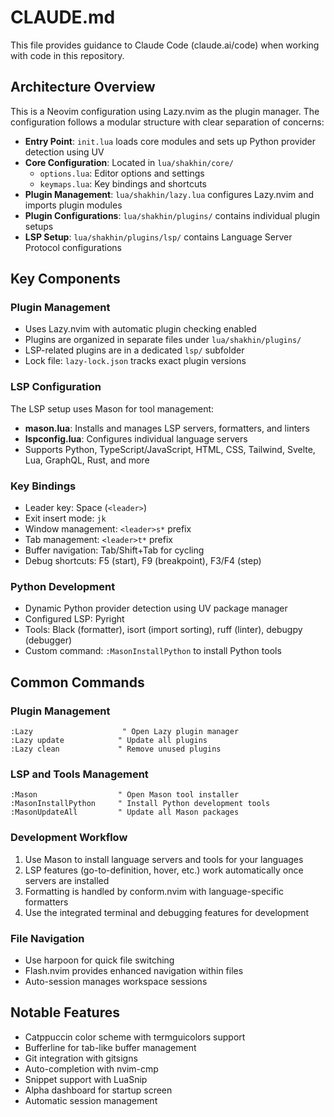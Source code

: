 # CLAUDE.md

This file provides guidance to Claude Code (claude.ai/code) when working with code in this repository.

## Architecture Overview

This is a Neovim configuration using Lazy.nvim as the plugin manager. The configuration follows a modular structure with clear separation of concerns:

- **Entry Point**: `init.lua` loads core modules and sets up Python provider detection using UV
- **Core Configuration**: Located in `lua/shakhin/core/`
  - `options.lua`: Editor options and settings
  - `keymaps.lua`: Key bindings and shortcuts
- **Plugin Management**: `lua/shakhin/lazy.lua` configures Lazy.nvim and imports plugin modules
- **Plugin Configurations**: `lua/shakhin/plugins/` contains individual plugin setups
- **LSP Setup**: `lua/shakhin/plugins/lsp/` contains Language Server Protocol configurations

## Key Components

### Plugin Management
- Uses Lazy.nvim with automatic plugin checking enabled
- Plugins are organized in separate files under `lua/shakhin/plugins/`
- LSP-related plugins are in a dedicated `lsp/` subfolder
- Lock file: `lazy-lock.json` tracks exact plugin versions

### LSP Configuration
The LSP setup uses Mason for tool management:
- **mason.lua**: Installs and manages LSP servers, formatters, and linters
- **lspconfig.lua**: Configures individual language servers
- Supports Python, TypeScript/JavaScript, HTML, CSS, Tailwind, Svelte, Lua, GraphQL, Rust, and more

### Key Bindings
- Leader key: Space (`<leader>`)
- Exit insert mode: `jk`
- Window management: `<leader>s*` prefix
- Tab management: `<leader>t*` prefix
- Buffer navigation: Tab/Shift+Tab for cycling
- Debug shortcuts: F5 (start), F9 (breakpoint), F3/F4 (step)

### Python Development
- Dynamic Python provider detection using UV package manager
- Configured LSP: Pyright
- Tools: Black (formatter), isort (import sorting), ruff (linter), debugpy (debugger)
- Custom command: `:MasonInstallPython` to install Python tools

## Common Commands

### Plugin Management
```vim
:Lazy                    " Open Lazy plugin manager
:Lazy update            " Update all plugins
:Lazy clean             " Remove unused plugins
```

### LSP and Tools Management
```vim
:Mason                  " Open Mason tool installer
:MasonInstallPython     " Install Python development tools
:MasonUpdateAll         " Update all Mason packages
```

### Development Workflow
1. Use Mason to install language servers and tools for your languages
2. LSP features (go-to-definition, hover, etc.) work automatically once servers are installed
3. Formatting is handled by conform.nvim with language-specific formatters
4. Use the integrated terminal and debugging features for development

### File Navigation
- Use harpoon for quick file switching
- Flash.nvim provides enhanced navigation within files
- Auto-session manages workspace sessions

## Notable Features
- Catppuccin color scheme with termguicolors support
- Bufferline for tab-like buffer management
- Git integration with gitsigns
- Auto-completion with nvim-cmp
- Snippet support with LuaSnip
- Alpha dashboard for startup screen
- Automatic session management